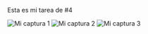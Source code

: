 Esta es mi tarea de #4

![Mi captura 1](/agenda-react/public/img/Agenda.png)
![Mi captura 2](/agenda-react/public/img/Agregar.png)
![Mi captura 3](/agenda-react/public/img/prueba.png)
